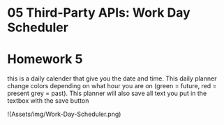 # 05 Third-Party APIs: Work Day Scheduler

# Homework 5
this is a daily calender that give you the date and time. This daily planner change colors depending on what hour you are on (green = future, red = present grey = past). This planner will also save all text you put in the textbox with the save button


!(Assets/img/Work-Day-Scheduler.png)


